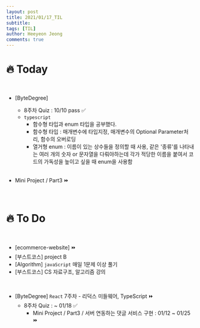 ```yaml
---
layout: post
title: 2021/01/17_TIL
subtitle:
tags: [TIL]
author: Heeyeon Jeong
comments: true
---
```


# 🔥 Today

<br>

-   [ByteDegree]

    -   8주차 Quiz : 10/10 pass ✅
    -   `typescript`
        -   함수형 타입과 enum 타입을 공부했다.
        -   함수형 타입 : 매개변수에 타입지정, 매개변수의 Optional Parameter처리, 함수의 오버로딩
        -   열거형 enum : 이름이 있는 상수들을 정의할 때 사용, 같은 '종류'를 나타내는 여러 개의 숫자 or 문자열을 다뤄야하는데 각가 적당한 이름을 붙여서 코드의 가독성을 높이고 싶을 때 enum을 사용함

    <br>

-   Mini Project / Part3 ⏩

<br>

# 🔥 To Do

<br>

-   [ecommerce-website] ⏩
-   [부스트코스] project B
-   [Algorithm] `javaScript` 매일 1문제 이상 풀기
-   [부스트코스] CS 자료구조, 알고리즘 강의

<br>

-   [ByteDegree] `React` 7주차 - 리덕스 미들웨어, TypeScript ⏩
    -   8주차 Quiz : ~ 01/18 ✅
        -   Mini Project / Part3 / 서버 연동하는 댓글 서비스 구현 : 01/12 ~ 01/25 ⏩
